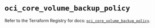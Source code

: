 # `oci_core_volume_backup_policy`

Refer to the Terraform Registry for docs: [`oci_core_volume_backup_policy`](https://registry.terraform.io/providers/hashicorp/oci/7.19.0/docs/resources/core_volume_backup_policy).
